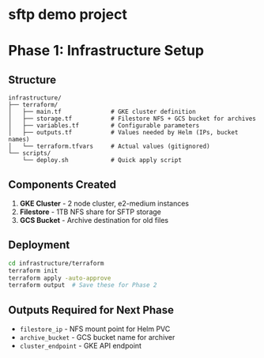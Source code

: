 # sftp demo project

# Phase 1: Infrastructure Setup

## Structure
```
infrastructure/
├── terraform/
│   ├── main.tf              # GKE cluster definition
│   ├── storage.tf           # Filestore NFS + GCS bucket for archives
│   ├── variables.tf         # Configurable parameters
│   ├── outputs.tf           # Values needed by Helm (IPs, bucket names)
│   └── terraform.tfvars     # Actual values (gitignored)
└── scripts/
    └── deploy.sh            # Quick apply script
```

## Components Created

1. **GKE Cluster** - 2 node cluster, e2-medium instances
2. **Filestore** - 1TB NFS share for SFTP storage
3. **GCS Bucket** - Archive destination for old files

## Deployment
```bash
cd infrastructure/terraform
terraform init
terraform apply -auto-approve
terraform output  # Save these for Phase 2
```

## Outputs Required for Next Phase
- `filestore_ip` - NFS mount point for Helm PVC
- `archive_bucket` - GCS bucket name for archiver
- `cluster_endpoint` - GKE API endpoint
